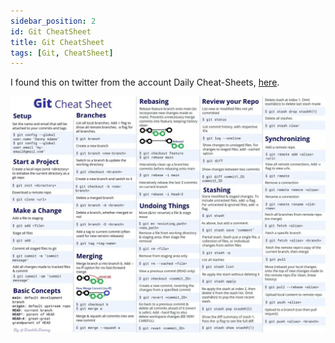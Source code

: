 ```yaml
---
sidebar_position: 2
id: Git CheatSheet
title: Git CheatSheet
tags: [Git, CheatSheet]
---
```


I found this on twitter from the account Daily Cheat-Sheets, [here](https://twitter.com/WestArt_Factory/status/1614391414162341888?s=20&t=IPhONA62b_7w10IFfxQV_A).

![Twitter Cheat Sheet](../../static/img/CheatSheets/Git/Git-Cheat-Sheet.jfif)